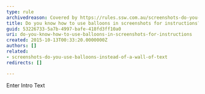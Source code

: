 ```yaml
---
type: rule
archivedreason: Covered by https://rules.ssw.com.au/screenshots-do-you-use-balloons-instead-of-a-wall-of-text (Checked by Andrew F and Tiago A)
title: Do you know how to use balloons in screenshots for instructions?
guid: 53226733-5a7b-4997-bafe-418fd3ff10a0
uri: do-you-know-how-to-use-balloons-in-screenshots-for-instructions
created: 2015-10-13T00:33:20.0000000Z
authors: []
related:
- screenshots-do-you-use-balloons-instead-of-a-wall-of-text
redirects: []

---
```



Enter Intro Text
<br><excerpt class='endintro'></excerpt><br>




